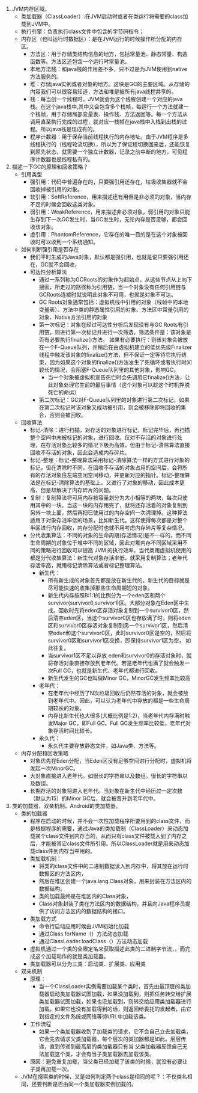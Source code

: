 1. JVM内存区域。
    * 类加载器（ClassLoader）:在JVM启动时或者在类运行将需要的class加载到JVM中。
    * 执行引擎：负责执行class文件中包含的字节码指令；
    * 内存区（也叫运行时数据区）：是在JVM运行的时候操作所分配的内存区。
      * 方法区：用于存储类结构信息的地方，包括常量池、静态常量、构造函数等。方法区还包含一个运行时常量池。
      * 本地方法栈：和java栈的作用差不多，只不过是为JVM使用到native方法服务的。
      * 堆：存储java实例或者对象的地方。这块是GC的主要区域。从存储的内容我们可以很容易知道，方法和堆是被所有java线程共享的。
      * 栈：每当创一个线程时，JVM就会为这个线程创建一个对应的java栈。在这个java栈中,其中又会包含多个栈帧，每运行一个方法就建一个栈帧，用于存储局部变量表、操作栈、方法返回等。每一个方法从调用直至执行完成的过程，就对应一栈帧在java栈中入栈到出栈的过程。所以java栈是现成有的。
      * 程序计数器：用于保存当前线程执行的内存地址。由于JVM程序是多线程执行的（线程轮流切换），所以为了保证程切换回来后，还能恢复到原先状态，就需要一个独立计数器，记录之前中断的地方，可见程序计数器也是线程私有的。
2. 描述一下GC的原理和回收策略？
   * 引用类型
     * 强引用：代码中普遍存在的，只要强引用还存在，垃圾收集器就不会回收掉被引用的对象。
     * 软引用：SoftReference，用来描述还有用但是非必须的对象，当内存不足的时候会回收这类对象。
     * 弱引用：WeakReference，用来描述非必须对象，弱引用的对象只能生存到下一次GC发生时，当GC发生时，无论内存是否足够，都会回收该对象。
     * 虚引用：PhantomReference，它存在的唯一目的是在这个对象被回收时可以收到一个系统通知。
   * 如何判断强引用是否存在
     * 我们平时生成的Java对象，默认都是强引用，也就是说只要强引用还在，GC就不会回收，
     * 可达性分析算法
       * 通过一系列称为GCRoots的对象作为起始点，从这些节点从上向下搜索，所走过的路径称为引用链，当一个对象没有任何引用链与GCRoots连接时就说明此对象不可用，也就是对象不可达。
       * GC Roots对象通常包括：虚拟机栈中引用的对象（栈帧中的本地变量表）、方法中类的静态属性引用的对象、方法区中常量引用的对象、Native方法引用的对象
       * 第一次标记：对象在经过可达性分析后发现没有与GC Roots有引用链，则进行第一次标记并进行一次筛选，筛选条件是：该对象是否有必要执行finalize()方法。 如果有必要执行：则该对象会被放在一个F-Queue队列，并稍后在由虚拟机建立的低优先级Finalizer线程中触发该对象的finalize()方法，但不保证一定等待它执行结束，因为如果这个对象的finalize()方法发生了死循环或者执行时间较长的情况，会阻塞F-Queue队列里的其他对象，影响GC。
         * 当一个对象被虚拟机宣告死亡时会先调用它finalize()方法，让此对象处理它生前的最后事情（这个对象可以趁这个时机挣脱死亡的命运）
       * 第二次标记：GC对F-Queue队列里的对象进行第二次标记，如果在第二次标记时该对象又成功被引用，则会被移除即将回收的集合，否则会被回收。
   * 回收算法
     * 标记-清除：进行扫描，对存活的对象进行标记，标记完毕后，再扫描整个空间中未被标记的对象，进行回收。仅对不存活的对象进行处理，在存活对象比较多的情况下极为高效，但由于标记-清除算法直接回收不存活的对象，因此会造成内存碎片。
     * 标记-整理：标记-整理算法采用标记-清除算法一样的方式进行对象的标记，但在清除时不同，在回收不存活的对象占用的空间后，会将所有的存活对象往左端空闲空间移动，并更新对应的指针。标记-整理算法是在标记-清除算法的基础上，又进行了对象的移动，因此成本更高，但是却解决了内存碎片的问题。
     * 复制：复制算法将可用内存按容量划分为大小相等的两块，每次只使用其中的一块。当这一块的内存用完了，就将还存活着的对象复制到另外一块上面，然后再把已使用过的内存空间一次清理掉。这种算法适用于对象存活率低的场景，比如新生代。这样使得每次都是对整个半区进行内存回收，内存分配时也就不用考虑内存碎片等复杂情况。
     * 分代收集算法：不同的对象的生命周期(存活情况)是不一样的，而不同生命周期的对象位于堆中不同的区域，因此对堆内存不同区域采用不同的策略进行回收可以提高 JVM 的执行效率。当代商用虚拟机使用的都是分代收集算法：新生代对象存活率低，就采用复制算法；老年代存活率高，就用标记清除算法或者标记整理算法。
       * 新生代：
         * 所有新生成的对象首先都是放在新生代的。新生代的目标就是尽可能快速的收集掉那些生命周期短的对象。
         * 新生代内存按照8:1:1的比例分为一个eden区和两个survivor(survivor0,survivor1)区。大部分对象在Eden区中生成。回收时先将eden区存活对象复制到一个survivor0区，然后清空eden区，当这个survivor0区也存放满了时，则将eden区和survivor0区存活对象复制到另一个survivor1区，然后清空eden和这个survivor0区，此时survivor0区是空的，然后将survivor0区和survivor1区交换，即保持survivor1区为空， 如此往复。
         * 当survivor1区不足以存放 eden和survivor0的存活对象时，就将存活对象直接存放到老年代。若是老年代也满了就会触发一次Full GC，也就是新生代、老年代都进行回收。
         * 新生代发生的GC也叫做Minor GC，MinorGC发生频率比较高
       * 老年代：
         * 在老年代中经历了N次垃圾回收后仍然存活的对象，就会被放到老年代中。因此，可以认为老年代中存放的都是一些生命周期较长的对象。
         * 内存比新生代也大很多(大概比例是1:2)，当老年代内存满时触发Major GC，即Full GC。Full GC发生频率比较低，老年代对象存活时间比较长。
       * 永久代：
         * 永久代主要存放静态文件，如Java类、方法等。
   * 内存分配和回收策略
     * 对象优先在Eden分配，当Eden区没有足够空间进行分配时，虚拟机将发起一次MinorGC。
     * 大对象直接进入老年代。如很长的字符串以及数组。很长的字符串以及数组。
     * 长期存活的对象将进入老年代。当对象在新生代中经历过一定次数（默认为15）的Minor GC后，就会被晋升到老年代中。
3. 类的加载器，双亲机制，Android的类加载器。
   * 类的加载器
     * 程序在启动的时候，并不会一次性加载程序所要用到的class文件，而是根据程序的需要，通过Java的类加载制（ClassLoader）来动态加载某个class文件到内存当的，从而只有class文件被载入到了内存之后，才能被其它class文件所引用。所以ClassLoader就是用来动态加载class件到内存当中用的。
     * 类加载机制：
       * 将类的class文件中的二进制数据读入到内存中，将其放在运行时数据区的方法区内，
       * 然后在堆区创建一个java.lang.Class对象，用来封装在方法区内的数据结构。
       * 类的加载最终是在堆区内的Class对象，
       * Class对象封装了类在方法区内的数据结构，并且向Java程序员提供了访问方法区内的数据结构的接口。
     * 类加载方式
       * 命令行启动应用时候由JVM初始化加载
       * 通过Class.forName（）方法动态加载
       * 通过ClassLoader.loadClass（）方法动态加载
     * 虚拟机通过一个类的全限定名来获取描述此类的二进制字节流，，而完成这个加载动作的就是类加载器。
     * 类加载器可以分为三类：启动类、扩展类、应用类
   * 双亲机制
     * 原理：
       * 当一个ClassLoader实例需要加载某个类时，首先由最顶层的类加载器启动类加载器试图加载，如果没加载到，则把任务转交给扩展类加载器试图加载，如果也没加载到，则转交给应用类加载器进行加载，如果它也没有加载得到的话，则返回给委托的发起者，由它到指定的文件系统或网络等待URL中加载该类。
     * 工作流程
       * 如果一个类加载器收到了加载类的请求，它不会自己立去加载类，它会先去请求父类加载器，每个层次的类加器都是如此。层层传递，直到传递到最高层的类加载器只有当 父类加载器反馈自己无法加载这个类，才会有当子类加载器去加载该类。
     * 原因：避免重复加载，当父类已经加载了该类的时候，就没有必要让子类再加载一次。
   * JVM在搜索类的时候，又是如何判定两个class是相同的呢？：不仅类名相同，还要判断是否由同一个类加载器实例加载的。